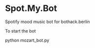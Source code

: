 # Spot.My.Bot
Spotify mood music bot for bothack.berlin

To start the bot

python mozart_bot.py <telegram bot token>


